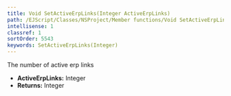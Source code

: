 ```yaml
---
title: Void SetActiveErpLinks(Integer ActiveErpLinks)
path: /EJScript/Classes/NSProject/Member functions/Void SetActiveErpLinks(Integer p_0)
intellisense: 1
classref: 1
sortOrder: 5543
keywords: SetActiveErpLinks(Integer)
---
```



The number of active erp links



* **ActiveErpLinks:** Integer
* **Returns:** Integer


